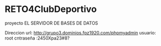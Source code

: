 # RETO4ClubDeportivo
proyecto
EL SERVIDOR DE BASES DE DATOS

Direccion url: http://grupo3.dominios.fpz1920.com/phpmyadmin
usuario: root
cntraseña :2450Xpa23#8?
